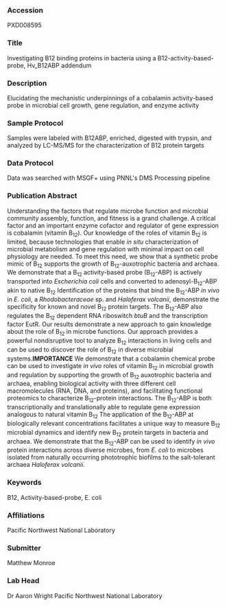 ### Accession
PXD008595

### Title
Investigating B12 binding proteins in bacteria using a B12-activity-based-probe, Hv_B12ABP addendum

### Description
Elucidating the mechanistic underpinnings of a cobalamin activity-based probe in microbial cell growth, gene regulation, and enzyme activity

### Sample Protocol
Samples were labeled with B12ABP, enriched, digested with trypsin, and analyzed by LC-MS/MS for the characterization of B12 protein targets

### Data Protocol
Data was searched with MSGF+ using PNNL's DMS Processing pipeline

### Publication Abstract
Understanding the factors that regulate microbe function and microbial community assembly, function, and fitness is a grand challenge. A critical factor and an important enzyme cofactor and regulator of gene expression is cobalamin (vitamin B<sub>12</sub>). Our knowledge of the roles of vitamin B<sub>12</sub> is limited, because technologies that enable <i>in situ</i> characterization of microbial metabolism and gene regulation with minimal impact on cell physiology are needed. To meet this need, we show that a synthetic probe mimic of B<sub>12</sub> supports the growth of B<sub>12</sub>-auxotrophic bacteria and archaea. We demonstrate that a B<sub>12</sub> activity-based probe (B<sub>12</sub>-ABP) is actively transported into <i>Escherichia coli</i> cells and converted to adenosyl-B<sub>12</sub>-ABP akin to native B<sub>12</sub> Identification of the proteins that bind the B<sub>12</sub>-ABP <i>in vivo</i> in <i>E. coli</i>, a <i>Rhodobacteraceae</i> sp. and <i>Haloferax volcanii</i>, demonstrate the specificity for known and novel B<sub>12</sub> protein targets. The B<sub>12</sub>-ABP also regulates the B<sub>12</sub> dependent RNA riboswitch <i>btuB</i> and the transcription factor EutR. Our results demonstrate a new approach to gain knowledge about the role of B<sub>12</sub> in microbe functions. Our approach provides a powerful nondisruptive tool to analyze B<sub>12</sub> interactions in living cells and can be used to discover the role of B<sub>12</sub> in diverse microbial systems.<b>IMPORTANCE</b> We demonstrate that a cobalamin chemical probe can be used to investigate <i>in vivo</i> roles of vitamin B<sub>12</sub> in microbial growth and regulation by supporting the growth of B<sub>12</sub> auxotrophic bacteria and archaea, enabling biological activity with three different cell macromolecules (RNA, DNA, and proteins), and facilitating functional proteomics to characterize B<sub>12</sub>-protein interactions. The B<sub>12</sub>-ABP is both transcriptionally and translationally able to regulate gene expression analogous to natural vitamin B<sub>12</sub> The application of the B<sub>12</sub>-ABP at biologically relevant concentrations facilitates a unique way to measure B<sub>12</sub> microbial dynamics and identify new B<sub>12</sub> protein targets in bacteria and archaea. We demonstrate that the B<sub>12</sub>-ABP can be used to identify <i>in vivo</i> protein interactions across diverse microbes, from <i>E. coli</i> to microbes isolated from naturally occurring phototrophic biofilms to the salt-tolerant archaea <i>Haloferax volcanii</i>.

### Keywords
B12, Activity-based-probe, E. coli

### Affiliations
Pacific Northwest National Laboratory

### Submitter
Matthew Monroe

### Lab Head
Dr Aaron Wright
Pacific Northwest National Laboratory


